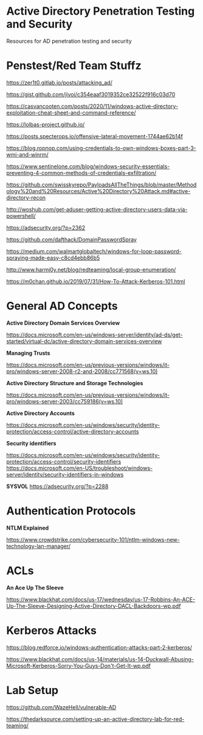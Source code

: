 # Active Directory Penetration Testing and Security
Resources for AD penetration testing and security

# Penstest/Red Team Stuffz

https://zer1t0.gitlab.io/posts/attacking_ad/

https://gist.github.com/jivoi/c354eaaf3019352ce32522f916c03d70  

https://casvancooten.com/posts/2020/11/windows-active-directory-exploitation-cheat-sheet-and-command-reference/  

https://lolbas-project.github.io/ 

https://posts.specterops.io/offensive-lateral-movement-1744ae62b14f  

https://blog.ropnop.com/using-credentials-to-own-windows-boxes-part-3-wmi-and-winrm/ 

https://www.sentinelone.com/blog/windows-security-essentials-preventing-4-common-methods-of-credentials-exfiltration/  

https://github.com/swisskyrepo/PayloadsAllTheThings/blob/master/Methodology%20and%20Resources/Active%20Directory%20Attack.md#active-directory-recon 

http://woshub.com/get-aduser-getting-active-directory-users-data-via-powershell/ 

https://adsecurity.org/?p=2362  

https://github.com/dafthack/DomainPasswordSpray 

https://medium.com/walmartglobaltech/windows-for-loop-password-spraying-made-easy-c8cd4ebb86b5 

http://www.harmj0y.net/blog/redteaming/local-group-enumeration/  

https://m0chan.github.io/2019/07/31/How-To-Attack-Kerberos-101.html 

# General AD Concepts 

**Active Directory Domain Services Overview**

https://docs.microsoft.com/en-us/windows-server/identity/ad-ds/get-started/virtual-dc/active-directory-domain-services-overview 

**Managing Trusts**

https://docs.microsoft.com/en-us/previous-versions/windows/it-pro/windows-server-2008-r2-and-2008/cc771568(v=ws.10) 

**Active Directory Structure and Storage Technologies**

https://docs.microsoft.com/en-us/previous-versions/windows/it-pro/windows-server-2003/cc759186(v=ws.10) 

**Active Directory Accounts**

https://docs.microsoft.com/en-us/windows/security/identity-protection/access-control/active-directory-accounts 

**Security identifiers**

https://docs.microsoft.com/en-us/windows/security/identity-protection/access-control/security-identifiers  
https://docs.microsoft.com/en-US/troubleshoot/windows-server/identity/security-identifiers-in-windows  

**SYSVOL**
https://adsecurity.org/?p=2288  

# Authentication Protocols
**NTLM Explained**

https://www.crowdstrike.com/cybersecurity-101/ntlm-windows-new-technology-lan-manager/  


# ACLs

**An Ace Up The Sleeve**

https://www.blackhat.com/docs/us-17/wednesday/us-17-Robbins-An-ACE-Up-The-Sleeve-Designing-Active-Directory-DACL-Backdoors-wp.pdf

# Kerberos Attacks
https://blog.redforce.io/windows-authentication-attacks-part-2-kerberos/  

https://www.blackhat.com/docs/us-14/materials/us-14-Duckwall-Abusing-Microsoft-Kerberos-Sorry-You-Guys-Don't-Get-It-wp.pdf  


# Lab Setup
https://github.com/WazeHell/vulnerable-AD  

https://thedarksource.com/setting-up-an-active-directory-lab-for-red-teaming/  

